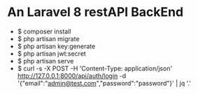# An Laravel 8 restAPI BackEnd
- $ composer install
- $ php artisan migrate
- $ php artisan key:generate
- $ php artisan jwt:secret
- $ php artisan serve
- $ curl -s -X POST -H 'Content-Type: application/json' http://127.0.0.1:8000/api/auth/login -d '{"email":"admin@test.com","password":"password"}' | jq '.'
